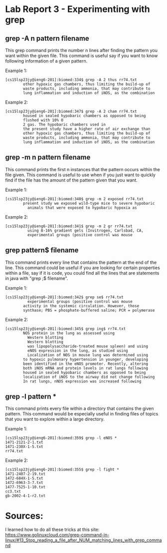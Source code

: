 # Lab Report 3 - Experimenting with grep
## grep -A n pattern filename
This grep command prints the number n lines after finding the pattern you want within the given file. This command is useful say if you want to know following information of a given pattern.

Example 1:
```
[cs15lsp23jy@ieng6-201]:biomed:334$ grep -A 2 thus rr74.txt
        other hypoxic gas chambers, thus limiting the build-up of
        waste products, including ammonia, that may contribute to
        lung inflammation and induction of iNOS, as the combination
```
Example 2:
```
[cs15lsp23jy@ieng6-201]:biomed:347$ grep -A 2 cham rr74.txt
        housed in sealed hypobaric chambers as opposed to being
        flushed with 10% O
        2 gas. The hypobaric chambers used in
        the present study have a higher rate of air exchange than
        other hypoxic gas chambers, thus limiting the build-up of
        waste products, including ammonia, that may contribute to
        lung inflammation and induction of iNOS, as the combination
```
## grep -m n pattern filename
This command prints the first n instances that the pattern occurs within the file given. This command is useful to use when if you just want to quickly find if the file has the amount of the pattern given that you want.

Example 1:
```
[cs15lsp23jy@ieng6-201]:biomed:340$ grep -m 2 exposed rr74.txt
        present study we exposed wild-type mice to severe hypobaric
          animals that were exposed to hypobaric hypoxia as
```
Example 2:
```
[cs15lsp23jy@ieng6-201]:biomed:341$ grep -m 2 gr rr74.txt
          using 8-16% gradient gels (Invitrogen, Carlsbad, CA,
          experimental groups (positive control was mouse
```

## grep pattern$ filename
This command prints every line that contains the pattern at the end of the line. This command could be useful if you are looking for certain properties within a file, say if it is code, you could find all the lines that are statements in java with "grep ;$ filename".

Example 1:
```
[cs15lsp23jy@ieng6-201]:biomed:342$ grep se$ rr74.txt
          experimental groups (positive control was mouse
        activity in the systemic circulation. However, those
        synthase; PBS = phosphate-buffered saline; PCR = polymerase
```
Example 2:
```
[cs15lsp23jy@ieng6-201]:biomed:345$ grep ing$ rr74.txt
        NOS protein in the lung as assessed using
          Western blotting
          Western blotting
          was lipopolysaccharide-treated mouse spleen) and using
          eNOS expression in the lung, as studied using
          Localization of NOS in mouse lung was determined using
        to hypoxic pulmonary hypertension in younger, developing
        been identified in the eNOS promoter. Recently, altering
        both iNOS mRNA and protein levels in rat lungs following
        housed in sealed hypobaric chambers as opposed to being
        localization of iNOS to the airway did not change following
        In rat lungs, nNOS expression was increased following
```
## grep -l pattern *
This command prints every file within a directory that contains the given pattern. This command would be especially useful in finding files of topics that you want to explore within a large directory.

Example 1:
```
[cs15lsp23jy@ieng6-201]:biomed:359$ grep -l eNOS *
1471-2121-2-1.txt
1471-230X-1-5.txt
rr74.txt
```
Example 2:
```
[cs15lsp23jy@ieng6-201]:biomed:355$ grep -l fight *
1471-2407-2-19.txt
1472-684X-1-5.txt
1472-6963-3-7.txt
1477-7525-1-10.txt
cc3.txt
gb-2002-4-1-r2.txt
```

# Sources:
I learned how to do all these tricks at this site: https://www.golinuxcloud.com/grep-command-in-linux/#13_Stop_reading_a_file_after_NUM_matching_lines_with_grep_command
